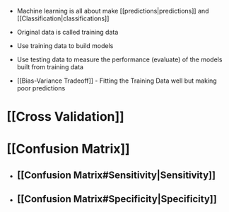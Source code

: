 - Machine learning is all about make [[predictions|predictions]] and [[Classification|classifications]]


- Original data is called training data
- Use training data to build models
- Use testing data to measure the performance (evaluate) of the models built from training data

- [[Bias-Variance Tradeoff]] - Fitting the Training Data well but making poor predictions

# [[Cross Validation]]

# [[Confusion Matrix]]
- ## [[Confusion Matrix#Sensitivity|Sensitivity]]
- ## [[Confusion Matrix#Specificity|Specificity]]

